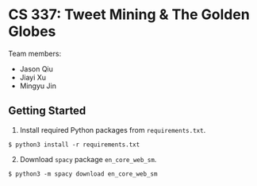 # CS 337: Tweet Mining & The Golden Globes

Team members:

- Jason Qiu
- Jiayi Xu
- Mingyu Jin

## Getting Started

1. Install required Python packages from `requirements.txt`.

```
$ python3 install -r requirements.txt
```

2. Download `spacy` package `en_core_web_sm`.

```
$ python3 -m spacy download en_core_web_sm
```
